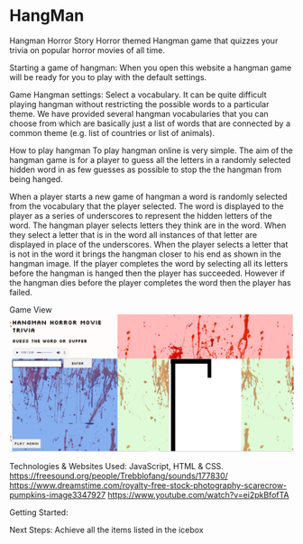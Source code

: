 # HangMan

Hangman Horror Story
Horror themed Hangman game that quizzes your trivia on popular horror movies of all time.


Starting a game of hangman:
When you open this website a hangman game will be ready for you to play with the default settings. 

Game Hangman settings:
Select a vocabulary. It can be quite difficult playing hangman without restricting the possible words to a particular theme. We have provided several hangman vocabularies that you can choose from which are basically just a list of words that are connected by a common theme (e.g. list of countries or list of animals).


How to play hangman
To play hangman online is very simple. The aim of the hangman game is for a player to guess all the letters in a randomly selected hidden word in as few guesses as possible to stop the the hangman from being hanged.

When a player starts a new game of hangman a word is randomly selected from the vocabulary that the player selected. The word is displayed to the player as a series of underscores to represent the hidden letters of the word. The hangman player selects letters they think are in the word. When they select a letter that is in the word all instances of that letter are displayed in place of the underscores. When the player selects a letter that is not in the word it brings the hangman closer to his end as shown in the hangman image. If the player completes the word by selecting all its letters before the hangman is hanged then the player has succeeded. However if the hangman dies before the player completes the word then the player has failed.

Game View
![Game View](./Source/Hangman-Horror-Screenshot.JPG)


Technologies & Websites Used:
JavaScript, HTML & CSS.
https://freesound.org/people/Trebblofang/sounds/177830/
https://www.dreamstime.com/royalty-free-stock-photography-scarecrow-pumpkins-image3347927
https://www.youtube.com/watch?v=ei2pkBfofTA

Getting Started: 


Next Steps: 
Achieve all the items listed in the icebox



